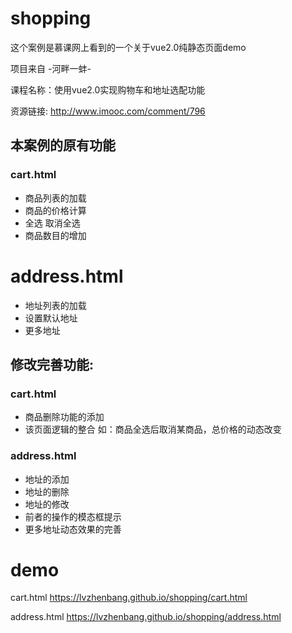 # shopping
这个案例是慕课网上看到的一个关于vue2.0纯静态页面demo 

项目来自 -河畔一蚌-

课程名称：使用vue2.0实现购物车和地址选配功能

资源链接: <a href="http://www.imooc.com/comment/796">http://www.imooc.com/comment/796</a>

## 本案例的原有功能
### cart.html
- 商品列表的加载
- 商品的价格计算
- 全选 取消全选
- 商品数目的增加
# address.html
- 地址列表的加载
- 设置默认地址
- 更多地址

## 修改完善功能:
### cart.html
- 商品删除功能的添加
- 该页面逻辑的整合 如：商品全选后取消某商品，总价格的动态改变
### address.html
- 地址的添加
- 地址的删除
- 地址的修改
- 前者的操作的模态框提示
- 更多地址动态效果的完善


# demo  
cart.html <a href="https://lvzhenbang.github.io/shopping/cart.html">https://lvzhenbang.github.io/shopping/cart.html</a>

address.html <a href="https://lvzhenbang.github.io/shopping/address.html">https://lvzhenbang.github.io/shopping/address.html</a>
